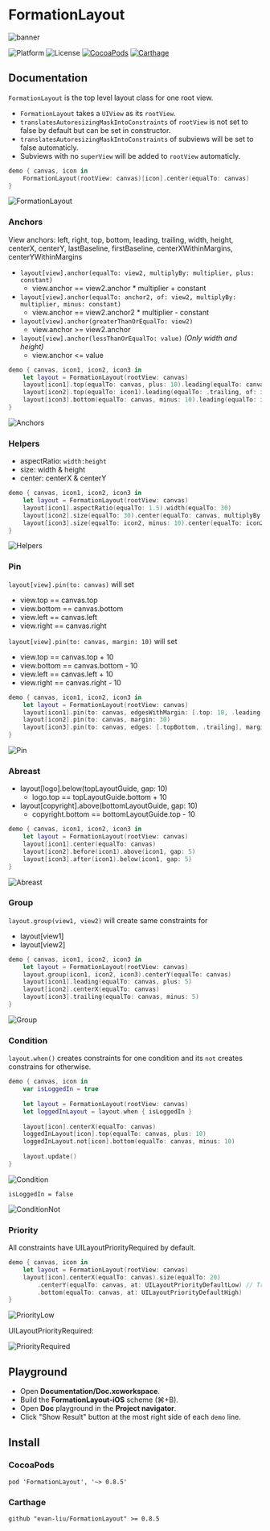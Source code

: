 # FormationLayout

![banner](https://github.com/evan-liu/FormationLayout/blob/master/Documentation/Doc.playground/Resources/banner.png)

![Platform](https://img.shields.io/badge/platform-ios-lightgrey.svg)
![License](https://img.shields.io/badge/license-MIT-blue.svg)
[![CocoaPods](https://img.shields.io/cocoapods/v/FormationLayout.svg)](https://cocoapods.org/)
[![Carthage](https://img.shields.io/badge/Carthage-compatible-4BC51D.svg?style=flat)](https://github.com/Carthage/Carthage)

## Documentation
 
`FormationLayout` is the top level layout class for one root view. 

- `FormationLayout` takes a `UIView` as its `rootView`.
- `translatesAutoresizingMaskIntoConstraints` of `rootView` is not set to false by default but can be set in constructor.
- `translatesAutoresizingMaskIntoConstraints` of subviews will be set to false automaticly.
- Subviews with no `superView` will be added to `rootView` automaticly.
 
```swift
demo { canvas, icon in
    FormationLayout(rootView: canvas)[icon].center(equalTo: canvas)
}
 ```
 
 ![FormationLayout](https://github.com/evan-liu/FormationLayout/blob/master/Documentation/Images/FormationLayout.png)
 
### Anchors

View anchors: left, right, top, bottom, leading, trailing, width, height, centerX, centerY, lastBaseline, firstBaseline, centerXWithinMargins, centerYWithinMargins
 
- `layout[view].anchor(equalTo: view2, multiplyBy: multiplier, plus: constant)`
  - view.anchor == view2.anchor * multiplier + constant
- `layout[view].anchor(equalTo: anchor2, of: view2, multiplyBy: multiplier, minus: constant)`
  - view.anchor == view2.anchor2 * multiplier - constant
- `layout[view].anchor(greaterThanOrEqualTo: view2)`
  - view.anchor >= view2.anchor
- `layout[view].anchor(lessThanOrEqualTo: value)` _(Only width and height)_
  - view.anchor <= value
  
```swift
demo { canvas, icon1, icon2, icon3 in
    let layout = FormationLayout(rootView: canvas)
    layout[icon1].top(equalTo: canvas, plus: 10).leading(equalTo: canvas, plus: 20)
    layout[icon2].top(equalTo: icon1).leading(equalTo: .trailing, of: icon1, plus: 10)
    layout[icon3].bottom(equalTo: canvas, minus: 10).leading(equalTo: icon1, multiplyBy: 2)
}
```

![Anchors](https://github.com/evan-liu/FormationLayout/blob/master/Documentation/Images/Anchors.png)

### Helpers
 
- aspectRatio: `width:height`
- size: width & height
- center: centerX & centerY

```swift
demo { canvas, icon1, icon2, icon3 in
    let layout = FormationLayout(rootView: canvas)
    layout[icon1].aspectRatio(equalTo: 1.5).width(equalTo: 30)
    layout[icon2].size(equalTo: 30).center(equalTo: canvas, multiplyBy: 0.8)
    layout[icon3].size(equalTo: icon2, minus: 10).center(equalTo: icon2, plus: 30)
}
```

![Helpers](https://github.com/evan-liu/FormationLayout/blob/master/Documentation/Images/Helpers.png)

### Pin
 
`layout[view].pin(to: canvas)` will set
 
- view.top == canvas.top
- view.bottom == canvas.bottom
- view.left == canvas.left
- view.right == canvas.right
 
`layout[view].pin(to: canvas, margin: 10)` will set
 
- view.top == canvas.top + 10
- view.bottom == canvas.bottom - 10
- view.left == canvas.left + 10
- view.right == canvas.right - 10

```swift
demo { canvas, icon1, icon2, icon3 in
    let layout = FormationLayout(rootView: canvas)
    layout[icon1].pin(to: canvas, edgesWithMargin: [.top: 10, .leading: 3])
    layout[icon2].pin(to: canvas, margin: 30)
    layout[icon3].pin(to: canvas, edges: [.topBottom, .trailing], margin: 3)
}
```

![Pin](https://github.com/evan-liu/FormationLayout/blob/master/Documentation/Images/Pin.png)

### Abreast

- layout[logo].below(topLayoutGuide, gap: 10)
  - logo.top == topLayoutGuide.bottom + 10
- layout[copyright].above(bottomLayoutGuide, gap: 10)
  - copyright.bottom == bottomLayoutGuide.top - 10

```swift
demo { canvas, icon1, icon2, icon3 in
    let layout = FormationLayout(rootView: canvas)
    layout[icon1].center(equalTo: canvas)
    layout[icon2].before(icon1).above(icon1, gap: 5)
    layout[icon3].after(icon1).below(icon1, gap: 5)
}
```

![Abreast](https://github.com/evan-liu/FormationLayout/blob/master/Documentation/Images/Abreast.png)

### Group
 
`layout.group(view1, view2)` will create same constraints for 
 
- layout[view1]
- layout[view2]

```swift
demo { canvas, icon1, icon2, icon3 in
    let layout = FormationLayout(rootView: canvas)
    layout.group(icon1, icon2, icon3).centerY(equalTo: canvas)
    layout[icon1].leading(equalTo: canvas, plus: 5)
    layout[icon2].centerX(equalTo: canvas)
    layout[icon3].trailing(equalTo: canvas, minus: 5)
}
```

![Group](https://github.com/evan-liu/FormationLayout/blob/master/Documentation/Images/Group.png)

### Condition
 
`layout.when()` creates constraints for one condition and its `not` creates constrains for otherwise. 

```swift
demo { canvas, icon in
    var isLoggedIn = true 
    
    let layout = FormationLayout(rootView: canvas)
    let loggedInLayout = layout.when { isLoggedIn }
    
    layout[icon].centerX(equalTo: canvas)
    loggedInLayout[icon].top(equalTo: canvas, plus: 10)
    loggedInLayout.not[icon].bottom(equalTo: canvas, minus: 10)
    
    layout.update()
}
```

![Condition](https://github.com/evan-liu/FormationLayout/blob/master/Documentation/Images/Condition.png)

`isLoggedIn = false`

![ConditionNot](https://github.com/evan-liu/FormationLayout/blob/master/Documentation/Images/ConditionNot.png)

### Priority

All constraints have UILayoutPriorityRequired by default.

```swift
demo { canvas, icon in
    let layout = FormationLayout(rootView: canvas)
    layout[icon].centerX(equalTo: canvas).size(equalTo: 20)
        .centerY(equalTo: canvas, at: UILayoutPriorityDefaultLow) // Try UILayoutPriorityRequired
        .bottom(equalTo: canvas, at: UILayoutPriorityDefaultHigh)
}
```

![PriorityLow](https://github.com/evan-liu/FormationLayout/blob/master/Documentation/Images/PriorityLow.png)

UILayoutPriorityRequired: 

![PriorityRequired](https://github.com/evan-liu/FormationLayout/blob/master/Documentation/Images/PriorityRequired.png)

## Playground

- Open **Documentation/Doc.xcworkspace**.
- Build the **FormationLayout-iOS** scheme (⌘+B).
- Open **Doc** playground in the **Project navigator**.
- Click "Show Result" button at the most right side of each `demo` line.

## Install

### CocoaPods 

```
pod 'FormationLayout', '~> 0.8.5'
```

### Carthage 

```
github "evan-liu/FormationLayout" >= 0.8.5
```

